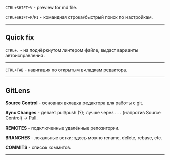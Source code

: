 `CTRL+SHIFT+V` - preview for md file.

`CTRL+SHIFT+P`/`F1` - командная строка/быстрый поиск по настройкам.

___

## Quick fix

`CTRL+.` - на подчёркнутом линтером файле, выдаст варианты автоисправления.

___

`CTRL+TAB` - навигация по открытым вкладкам редактора.

___

## GitLens

**Source Control** - основная вкладка редактора для работы с git.

**Sync Changes** - делает pull/push (?); лучше через `...` (напротив Source Control) -> Pull.

**REMOTES** - подключенные удалённые репозитории.

**BRANCHES** - локальные ветки; здесь можно rename, delete, rebase, etc.

**COMMITS** - список коммитов.

___

